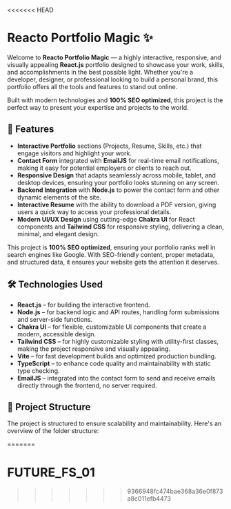 <<<<<<< HEAD
# Reacto Portfolio Magic ✨

Welcome to **Reacto Portfolio Magic** — a highly interactive, responsive, and visually appealing **React.js** portfolio designed to showcase your work, skills, and accomplishments in the best possible light. Whether you're a developer, designer, or professional looking to build a personal brand, this portfolio offers all the tools and features to stand out online.

Built with modern technologies and **100% SEO optimized**, this project is the perfect way to present your expertise and projects to the world.

## 🚀 Features
- **Interactive Portfolio** sections (Projects, Resume, Skills, etc.) that engage visitors and highlight your work.
- **Contact Form** integrated with **EmailJS** for real-time email notifications, making it easy for potential employers or clients to reach out.
- **Responsive Design** that adapts seamlessly across mobile, tablet, and desktop devices, ensuring your portfolio looks stunning on any screen.
- **Backend Integration** with **Node.js** to power the contact form and other dynamic elements of the site.
- **Interactive Resume** with the ability to download a PDF version, giving users a quick way to access your professional details.
- **Modern UI/UX Design** using cutting-edge **Chakra UI** for React components and **Tailwind CSS** for responsive styling, delivering a clean, minimal, and elegant design.

This project is **100% SEO optimized**, ensuring your portfolio ranks well in search engines like Google. With SEO-friendly content, proper metadata, and structured data, it ensures your website gets the attention it deserves.

## 🛠️ Technologies Used
- **React.js** – for building the interactive frontend.
- **Node.js** – for backend logic and API routes, handling form submissions and server-side functions.
- **Chakra UI** – for flexible, customizable UI components that create a modern, accessible design.
- **Tailwind CSS** – for highly customizable styling with utility-first classes, making the project responsive and visually appealing.
- **Vite** – for fast development builds and optimized production bundling.
- **TypeScript** – to enhance code quality and maintainability with static type checking.
- **EmailJS** – integrated into the contact form to send and receive emails directly through the frontend, no server required.

## 📂 Project Structure

The project is structured to ensure scalability and maintainability. Here's an overview of the folder structure:


=======
# FUTURE_FS_01
>>>>>>> 9366948fc474bae368a36e0f873a8c011efb4473
